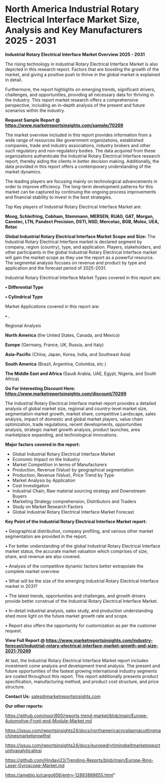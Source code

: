 # North America Industrial Rotary Electrical Interface Market Size, Analysis and Key Manufacturers 2025 - 2031

<Strong> Industrial Rotary Electrical Interface Market Overview 2025 - 2031</strong>

The rising technology in Industrial Rotary Electrical Interface Market is also depicted in this research report. Factors that are boosting the growth of the market, and giving a positive push to thrive in the global market is explained in detail.

Furthermore, the report highlights on emerging trends, significant drivers, challenges, and opportunities, providing all necessary data for thriving in the industry. This report market research offers a comprehensive perspective, including an in-depth analysis of the present and future scenarios within the industry.

<strong>Request Sample Report @ <a href=https://www.marketreportsinsights.com/sample/70269>https://www.marketreportsinsights.com/sample/70269</a></strong>

The market overview included in this report provides information from a wide range of resources like government organizations, established companies, trade and industry associations, industry brokers and other such regulatory and non-regulatory bodies. The data acquired from these organizations authenticate the Industrial Rotary Electrical Interface research report, thereby aiding the clients in better decision making. Additionally, the data provided in this report offers a contemporary understanding of the market dynamics.

The leading players are focusing mainly on technological advancements in order to improve efficiency. The long-term development patterns for this market can be captured by continuing the ongoing process improvements and financial stability to invest in the best strategies.

Top Key players of Industrial Rotary Electrical Interface Market are:

<strong>Moog, Schleifring, Cobham, Stemmann, MERSEN, RUAG, GAT, Morgan, Cavotec, LTN, Pandect Precision, DSTI, NSD, Mercotac, BGB, Molex, UEA, Rotac</strong>

<strong><b>Global Industrial Rotary Electrical Interface Market Scope and Size:</b></strong>
The Industrial Rotary Electrical Interface market is declared segment by company, region (country), type, and application. Players, stakeholders, and other participants in the global Industrial Rotary Electrical Interface market will gain the market scope as they use the report as a powerful resource. The segmental analysis focuses on revenue and product by type and application and the forecast period of 2025-2031.

Industrial Rotary Electrical Interface Market Types covered in this report are:

<strong>• Differential Type

• Cylindrical Type</strong>

Market Applications covered in this report are:

<strong>• .</strong> 

Regional Analysis

<strong>North America</strong> (the United States, Canada, and Mexico)

<strong>Europe</strong> (Germany, France, UK, Russia, and Italy)

<strong>Asia-Pacific</strong> (China, Japan, Korea, India, and Southeast Asia)

<strong>South America</strong> (Brazil, Argentina, Colombia, etc.)

<strong>The Middle East and Africa</strong> (Saudi Arabia, UAE, Egypt, Nigeria, and South Africa)

<strong>Go For Interesting Discount Here: <a href=https://www.marketreportsinsights.com/discount/70269>https://www.marketreportsinsights.com/discount/70269</a></strong>

The Industrial Rotary Electrical Interface market report provides a detailed analysis of global market size, regional and country-level market size, segmentation market growth, market share, competitive Landscape, sales analysis, impact of domestic and global market players, value chain optimization, trade regulations, recent developments, opportunities analysis, strategic market growth analysis, product launches, area marketplace expanding, and technological innovations.

<strong><b>Major factors covered in the report:</b></strong>
<ul>
  <li>Global Industrial Rotary Electrical Interface Market </li>
  <li>Economic Impact on the Industry</li>
  <li>Market Competition in terms of Manufacturers</li>
  <li>Production, Revenue (Value) by geographical segmentation</li>
  <li>Production, Revenue (Value), Price Trend by Type</li>
  <li>Market Analysis by Application</li>
  <li>Cost Investigation</li>
  <li>Industrial Chain, Raw material sourcing strategy and Downstream Buyers</li>
  <li>Marketing Strategy comprehension, Distributors and Traders</li>
  <li>Study on Market Research Factors</li>
  <li>Global Industrial Rotary Electrical Interface Market Forecast</li>
</ul>

<strong><b>Key Point of the Industrial Rotary Electrical Interface Market report:</b></strong>

• Geographical distribution, company profiling, and various other market segmentation are provided in the report.

• For better understanding of the global Industrial Rotary Electrical Interface market status, the accurate market valuation which comprises of size, share, and revenue are also covered.

• Analysis of the competitive dynamic factors better extrapolate the complete market overview

• What will be the size of the emerging Industrial Rotary Electrical Interface market in 2031?

• The latest trends, opportunities and challenges, and growth drivers provide better construal of the Industrial Rotary Electrical Interface Market.

• In-detail industrial analysis, sales study, and production understanding shed more light on the future market growth rate and scope.

• Report also offers the opportunity for customization as per the customer request.

<strong><b>View Full Report @ <a href=https://www.marketreportsinsights.com/industry-forecast/industrial-rotary-electrical-interface-market-growth-and-size-2021-70269>https://www.marketreportsinsights.com/industry-forecast/industrial-rotary-electrical-interface-market-growth-and-size-2021-70269</a></b></strong>


At last, the Industrial Rotary Electrical Interface Market report includes investment come analysis and development trend analysis. The present and future opportunities of the fastest growing international industry segments are coated throughout this report. This report additionally presents product specification, manufacturing method, and product cost structure, and price structure.

<strong>Contact Us:</strong>
sales@marketreportsinsights.com

<strong>Our other reports:</strong>

<a href=https://github.com/noori900/reports-trend-market/blob/main/Europe-Automotive-Front-end-Module-Market.md>https://github.com/noori900/reports-trend-market/blob/main/Europe-Automotive-Front-end-Module-Market.md</a>

<a href=https://issuu.com/reportsinsights24/docs/northamericacncplasmacuttingmachinesmarketgrowthst>https://issuu.com/reportsinsights24/docs/northamericacncplasmacuttingmachinesmarketgrowthst</a>

<a href=https://issuu.com/reportsinsights24/docs/europedrytimingbeltmarketopportunityanalyticalinsi>https://issuu.com/reportsinsights24/docs/europedrytimingbeltmarketopportunityanalyticalinsi</a>

<a href=https://github.com/Hindavi23/Trending-Reports/blob/main/Europe-Ring-Laser-Gyroscope-Market.md>https://github.com/Hindavi23/Trending-Reports/blob/main/Europe-Ring-Laser-Gyroscope-Market.md</a>

<a href=https://ameblo.jp/cargo656/entry-12893888655.html>https://ameblo.jp/cargo656/entry-12893888655.html</a>"
